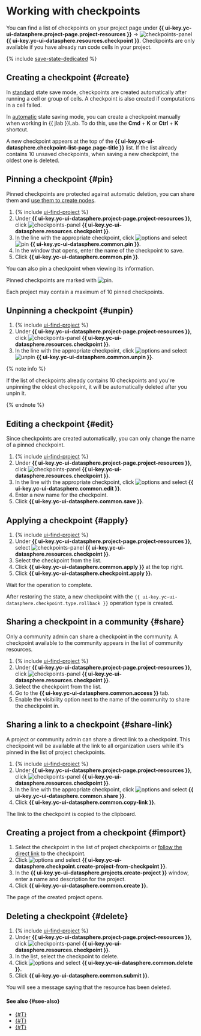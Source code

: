 # Working with checkpoints

You can find a list of checkpoints on your project page under **{{ ui-key.yc-ui-datasphere.project-page.project-resources }}** → ![checkpoints-panel](../../../_assets/console-icons/map-pin.svg) **{{ ui-key.yc-ui-datasphere.resources.checkpoint }}**. Checkpoints are only available if you have already run code cells in your project.

{% include [save-state-dedicated](../../../_includes/datasphere/save-state-dedicated.md) %}

## Creating a checkpoint {#create}

In [standard](../../concepts/save-state.md#default-save) state save mode, checkpoints are created automatically after running a cell or group of cells. A checkpoint is also created if computations in a cell failed.

In [automatic](../../concepts/save-state.md#auto-save) state saving mode, you can create a checkpoint manually when working in {{ jlab }}Lab. To do this, use the **Cmd** + **K** or **Ctrl** + **K** shortcut.

A new checkpoint appears at the top of the **{{ ui-key.yc-ui-datasphere.checkpoint-list-page.page-title }}** list. If the list already contains 10 unsaved checkpoints, when saving a new checkpoint, the oldest one is deleted.

## Pinning a checkpoint {#pin}

Pinned checkpoints are protected against automatic deletion, you can share them and [use them to create nodes](../deploy/node-create.md).

1. {% include [ui-find-project](../../../_includes/datasphere/ui-find-project.md) %}
1. Under **{{ ui-key.yc-ui-datasphere.project-page.project-resources }}**, click ![checkpoints-panel](../../../_assets/console-icons/map-pin.svg) **{{ ui-key.yc-ui-datasphere.resources.checkpoint }}**.
1. In the line with the appropriate checkpoint, click ![options](../../../_assets/console-icons/ellipsis.svg) and select ![pin](../../../_assets/datasphere/pin.svg) **{{ ui-key.yc-ui-datasphere.common.pin }}**.
1. In the window that opens, enter the name of the checkpoint to save.
1. Click **{{ ui-key.yc-ui-datasphere.common.pin }}**.

You can also pin a checkpoint when viewing its information.

Pinned checkpoints are marked with ![pin](../../../_assets/datasphere/pin.svg).

Each project may contain a maximum of 10 pinned checkpoints.

## Unpinning a checkpoint {#unpin}

1. {% include [ui-find-project](../../../_includes/datasphere/ui-find-project.md) %}
1. Under **{{ ui-key.yc-ui-datasphere.project-page.project-resources }}**, click ![checkpoints-panel](../../../_assets/console-icons/map-pin.svg) **{{ ui-key.yc-ui-datasphere.resources.checkpoint }}**.
1. In the line with the appropriate checkpoint, click ![options](../../../_assets/console-icons/ellipsis.svg) and select ![unpin](../../../_assets/datasphere/unpin.svg) **{{ ui-key.yc-ui-datasphere.common.unpin }}**.

{% note info %}

If the list of checkpoints already contains 10 checkpoints and you're unpinning the oldest checkpoint, it will be automatically deleted after you unpin it.

{% endnote %}

## Editing a checkpoint {#edit}

Since checkpoints are created automatically, you can only change the name of a pinned checkpoint.

1. {% include [ui-find-project](../../../_includes/datasphere/ui-find-project.md) %}
1. Under **{{ ui-key.yc-ui-datasphere.project-page.project-resources }}**, click ![checkpoints-panel](../../../_assets/console-icons/map-pin.svg) **{{ ui-key.yc-ui-datasphere.resources.checkpoint }}**.
1. In the line with the appropriate checkpoint, click ![options](../../../_assets/console-icons/ellipsis.svg) and select **{{ ui-key.yc-ui-datasphere.common.edit }}**.
1. Enter a new name for the checkpoint.
1. Click **{{ ui-key.yc-ui-datasphere.common.save }}**.

## Applying a checkpoint {#apply}

1. {% include [ui-find-project](../../../_includes/datasphere/ui-find-project.md) %}
1. Under **{{ ui-key.yc-ui-datasphere.project-page.project-resources }}**, select ![checkpoints-panel](../../../_assets/console-icons/map-pin.svg) **{{ ui-key.yc-ui-datasphere.resources.checkpoint }}**.
1. Select the checkpoint from the list.
1. Click **{{ ui-key.yc-ui-datasphere.common.apply }}** at the top right.
1. Click **{{ ui-key.yc-ui-datasphere.checkpoint.apply }}**.

Wait for the operation to complete.

After restoring the state, a new checkpoint with the `{{ ui-key.yc-ui-datasphere.checkpoint.type.rollback }}` operation type is created.

## Sharing a checkpoint in a community {#share}

Only a community admin can share a checkpoint in the community. A checkpoint available to the community appears in the list of community resources.

1. {% include [ui-find-project](../../../_includes/datasphere/ui-find-project.md) %}
1. Under **{{ ui-key.yc-ui-datasphere.project-page.project-resources }}**, click ![checkpoints-panel](../../../_assets/console-icons/map-pin.svg) **{{ ui-key.yc-ui-datasphere.resources.checkpoint }}**.
1. Select the checkpoint from the list.
1. Go to the **{{ ui-key.yc-ui-datasphere.common.access }}** tab.
1. Enable the visibility option next to the name of the community to share the checkpoint in.

## Sharing a link to a checkpoint {#share-link}

A project or community admin can share a direct link to a checkpoint. This checkpoint will be available at the link to all organization users while it's pinned in the list of project checkpoints.

1. {% include [ui-find-project](../../../_includes/datasphere/ui-find-project.md) %}
1. Under **{{ ui-key.yc-ui-datasphere.project-page.project-resources }}**, click ![checkpoints-panel](../../../_assets/console-icons/map-pin.svg) **{{ ui-key.yc-ui-datasphere.resources.checkpoint }}**.
1. In the line with the appropriate checkpoint, click ![options](../../../_assets/console-icons/ellipsis.svg) and select **{{ ui-key.yc-ui-datasphere.common.share }}**.
1. Click **{{ ui-key.yc-ui-datasphere.common.copy-link }}**.

The link to the checkpoint is copied to the clipboard.

## Creating a project from a checkpoint {#import}

1. Select the checkpoint in the list of project checkpoints or [follow the direct link](#share-link) to the checkpoint.
1. Click ![options](../../../_assets/console-icons/ellipsis.svg) and select **{{ ui-key.yc-ui-datasphere.checkpoint.create-project-from-checkpoint }}**.
1. In the **{{ ui-key.yc-ui-datasphere.projects.create-project }}** window, enter a name and description for the project.
1. Click **{{ ui-key.yc-ui-datasphere.common.create }}**.

The page of the created project opens.

## Deleting a checkpoint {#delete}

1. {% include [ui-find-project](../../../_includes/datasphere/ui-find-project.md) %}
1. Under **{{ ui-key.yc-ui-datasphere.project-page.project-resources }}**, click ![checkpoints-panel](../../../_assets/console-icons/map-pin.svg) **{{ ui-key.yc-ui-datasphere.resources.checkpoint }}**.
1. In the list, select the checkpoint to delete.
1. Click ![options](../../../_assets/console-icons/ellipsis.svg) and select **{{ ui-key.yc-ui-datasphere.common.delete }}**.
1. Click **{{ ui-key.yc-ui-datasphere.common.submit }}**.

You will see a message saying that the resource has been deleted.

#### See also {#see-also}

* [{#T}](../../concepts/save-state.md)
* [{#T}](../../concepts/checkpoints.md)
* [{#T}](../../security/index.md)
